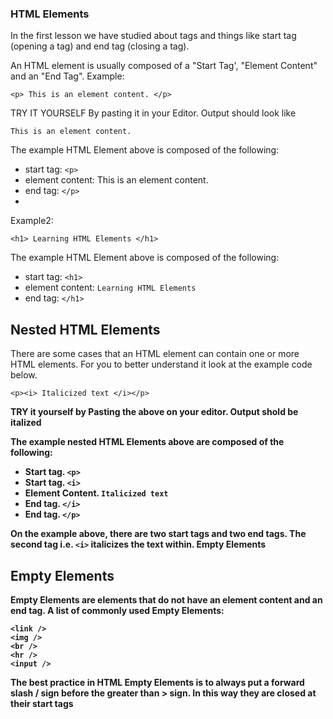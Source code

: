 
### HTML Elements

In the first lesson we have studied about tags and
things like start tag (opening a tag) and end tag
(closing a tag).

An HTML element is usually composed of a "Start
Tag', "Element Content" and an "End Tag".
Example:
```
<p> This is an element content. </p>
```
TRY IT YOURSELF By pasting it in your Editor. Output should look like

```
This is an element content.
```

The example HTML Element above is composed
of the following:
* start tag: ```<p>```
* element content: This is an element
content.
* end tag: ```</p>```
* 
Example2:
```
<h1> Learning HTML Elements </h1>
```

The example HTML Element above is composed
of the following:
* start tag: ```<h1>```
* element content: ```Learning HTML Elements```
* end tag: ```</h1>```


## Nested HTML Elements
There are some cases that an HTML element can
contain one or more HTML elements.
For you to better understand it look at the
example code below.
```
<p><i> Italicized text </i></p>
```
<b>TRY it yourself by Pasting the above on your editor. Output shold be italized<b>


The example nested HTML Elements above are
composed of the following:
* Start tag. ```<p>```
* Start tag. ```<i>```
* Element Content. ```Italicized text```
* End tag. ```</i>```
* End tag. ```</p>```

On the example above, there are two start tags and two end tags.
The second tag i.e. ```<i>```  italicizes the text within.
Empty Elements

## Empty Elements
Empty Elements are elements that do not have an
element content and an end tag.
A list of commonly used Empty Elements:
```<meta />
<link />
<img />
<br />
<hr />
<input />
```
The best practice in HTML Empty Elements is to
always put a forward slash / sign before the
greater than > sign.
In this way they are closed at their start tags
